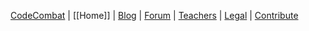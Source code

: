 [CodeCombat](https://codecombat.com) | [[Home]] | [Blog](https://blog.codecombat.com/) | [Forum](https://discourse.codecombat.com/) | [Teachers](https://codecombat.com/teachers) | [Legal](https://codecombat.com/legal) | [Contribute](https://codecombat.com/contribute)